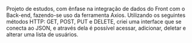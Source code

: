 Projeto de estudos, com ênfase na integração de dados do Front com o Back-end, fazendo-se uso da ferramenta Axios. Utilizando os seguintes métodos HTTP: GET, POST, PUT e DELETE, criei uma interface que se conecta ao JSON, e através dela é possível acessar, adicionar, deletar e alterar uma lista de usuários.
